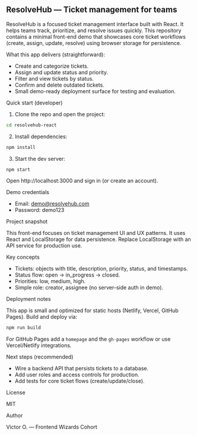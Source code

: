 ## ResolveHub — Ticket management for teams

ResolveHub is a focused ticket management interface built with React. It helps teams track, prioritize, and resolve issues quickly. This repository contains a minimal front-end demo that showcases core ticket workflows (create, assign, update, resolve) using browser storage for persistence.

What this app delivers (straightforward):
- Create and categorize tickets.
- Assign and update status and priority.
- Filter and view tickets by status.
- Confirm and delete outdated tickets.
- Small demo-ready deployment surface for testing and evaluation.

Quick start (developer)

1. Clone the repo and open the project:
```bash
cd resolvehub-react
```
2. Install dependencies:
```bash
npm install
```
3. Start the dev server:
```bash
npm start
```
Open http://localhost:3000 and sign in (or create an account).

Demo credentials

- Email: demo@resolvehub.com
- Password: demo123

Project snapshot

This front-end focuses on ticket management UI and UX patterns. It uses React and LocalStorage for data persistence. Replace LocalStorage with an API service for production use.

Key concepts

- Tickets: objects with title, description, priority, status, and timestamps.
- Status flow: open → in_progress → closed.
- Priorities: low, medium, high.
- Simple role: creator, assignee (no server-side auth in demo).

Deployment notes

This app is small and optimized for static hosts (Netlify, Vercel, GitHub Pages). Build and deploy via:

```bash
npm run build
```

For GitHub Pages add a `homepage` and the `gh-pages` workflow or use Vercel/Netlify integrations.

Next steps (recommended)

- Wire a backend API that persists tickets to a database.
- Add user roles and access controls for production.
- Add tests for core ticket flows (create/update/close).

License

MIT

Author

Victor O. — Frontend Wizards Cohort